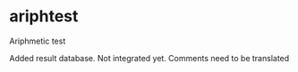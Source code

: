 # ariphtest
Ariphmetic test

Added result database. Not integrated yet. Comments need to be translated
